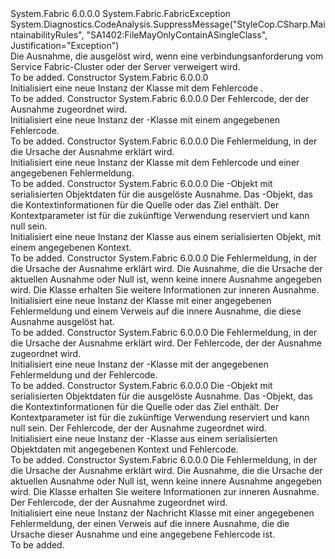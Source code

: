 <Type Name="FabricConnectionDeniedException" FullName="System.Fabric.FabricConnectionDeniedException">
  <TypeSignature Language="C#" Value="public class FabricConnectionDeniedException : System.Fabric.FabricException" />
  <TypeSignature Language="ILAsm" Value=".class public auto ansi serializable beforefieldinit FabricConnectionDeniedException extends System.Fabric.FabricException" />
  <TypeSignature Language="DocId" Value="T:System.Fabric.FabricConnectionDeniedException" />
  <TypeSignature Language="VB.NET" Value="Public Class FabricConnectionDeniedException&#xA;Inherits FabricException" />
  <TypeSignature Language="F#" Value="type FabricConnectionDeniedException = class&#xA;    inherit FabricException" />
  <AssemblyInfo>
    <AssemblyName>System.Fabric</AssemblyName>
    <AssemblyVersion>6.0.0.0</AssemblyVersion>
  </AssemblyInfo>
  <Base>
    <BaseTypeName>System.Fabric.FabricException</BaseTypeName>
  </Base>
  <Interfaces />
  <Attributes>
    <Attribute>
      <AttributeName>System.Diagnostics.CodeAnalysis.SuppressMessage("StyleCop.CSharp.MaintainabilityRules", "SA1402:FileMayOnlyContainASingleClass", Justification="Exception")</AttributeName>
    </Attribute>
  </Attributes>
  <Docs>
    <summary>
      <para>Die Ausnahme, die ausgelöst wird, wenn eine verbindungsanforderung vom Service Fabric-Cluster oder der Server verweigert wird.</para>
    </summary>
    <remarks>To be added.</remarks>
  </Docs>
  <Members>
    <Member MemberName=".ctor">
      <MemberSignature Language="C#" Value="public FabricConnectionDeniedException ();" />
      <MemberSignature Language="ILAsm" Value=".method public hidebysig specialname rtspecialname instance void .ctor() cil managed" />
      <MemberSignature Language="DocId" Value="M:System.Fabric.FabricConnectionDeniedException.#ctor" />
      <MemberSignature Language="VB.NET" Value="Public Sub New ()" />
      <MemberType>Constructor</MemberType>
      <AssemblyInfo>
        <AssemblyName>System.Fabric</AssemblyName>
        <AssemblyVersion>6.0.0.0</AssemblyVersion>
      </AssemblyInfo>
      <Parameters />
      <Docs>
        <summary>
          <para>
            Initialisiert eine neue Instanz der <see cref="T:System.Fabric.FabricConnectionDeniedException" /> Klasse mit dem Fehlercode <see cref="F:System.Fabric.FabricErrorCode.Unknown" />.
            </para>
        </summary>
        <remarks>To be added.</remarks>
      </Docs>
    </Member>
    <Member MemberName=".ctor">
      <MemberSignature Language="C#" Value="public FabricConnectionDeniedException (System.Fabric.FabricErrorCode errorCode);" />
      <MemberSignature Language="ILAsm" Value=".method public hidebysig specialname rtspecialname instance void .ctor(valuetype System.Fabric.FabricErrorCode errorCode) cil managed" />
      <MemberSignature Language="DocId" Value="M:System.Fabric.FabricConnectionDeniedException.#ctor(System.Fabric.FabricErrorCode)" />
      <MemberSignature Language="VB.NET" Value="Public Sub New (errorCode As FabricErrorCode)" />
      <MemberSignature Language="F#" Value="new System.Fabric.FabricConnectionDeniedException : System.Fabric.FabricErrorCode -&gt; System.Fabric.FabricConnectionDeniedException" Usage="new System.Fabric.FabricConnectionDeniedException errorCode" />
      <MemberType>Constructor</MemberType>
      <AssemblyInfo>
        <AssemblyName>System.Fabric</AssemblyName>
        <AssemblyVersion>6.0.0.0</AssemblyVersion>
      </AssemblyInfo>
      <Parameters>
        <Parameter Name="errorCode" Type="System.Fabric.FabricErrorCode" />
      </Parameters>
      <Docs>
        <param name="errorCode">
          <para>Der Fehlercode, der der Ausnahme zugeordnet wird.</para>
        </param>
        <summary>
          <para>
            Initialisiert eine neue Instanz der <see cref="T:System.Fabric.FabricConnectionDeniedException" /> -Klasse mit einem angegebenen Fehlercode.
            </para>
        </summary>
        <remarks>To be added.</remarks>
      </Docs>
    </Member>
    <Member MemberName=".ctor">
      <MemberSignature Language="C#" Value="public FabricConnectionDeniedException (string message);" />
      <MemberSignature Language="ILAsm" Value=".method public hidebysig specialname rtspecialname instance void .ctor(string message) cil managed" />
      <MemberSignature Language="DocId" Value="M:System.Fabric.FabricConnectionDeniedException.#ctor(System.String)" />
      <MemberSignature Language="VB.NET" Value="Public Sub New (message As String)" />
      <MemberSignature Language="F#" Value="new System.Fabric.FabricConnectionDeniedException : string -&gt; System.Fabric.FabricConnectionDeniedException" Usage="new System.Fabric.FabricConnectionDeniedException message" />
      <MemberType>Constructor</MemberType>
      <AssemblyInfo>
        <AssemblyName>System.Fabric</AssemblyName>
        <AssemblyVersion>6.0.0.0</AssemblyVersion>
      </AssemblyInfo>
      <Parameters>
        <Parameter Name="message" Type="System.String" />
      </Parameters>
      <Docs>
        <param name="message">
          <para>Die Fehlermeldung, in der die Ursache der Ausnahme erklärt wird.</para>
        </param>
        <summary>
          <para>
            Initialisiert eine neue Instanz der <see cref="T:System.Fabric.FabricConnectionDeniedException" /> Klasse mit dem Fehlercode <see cref="F:System.Fabric.FabricErrorCode.Unknown" /> und einer angegebenen Fehlermeldung.
            </para>
        </summary>
        <remarks>To be added.</remarks>
      </Docs>
    </Member>
    <Member MemberName=".ctor">
      <MemberSignature Language="C#" Value="protected FabricConnectionDeniedException (System.Runtime.Serialization.SerializationInfo info, System.Runtime.Serialization.StreamingContext context);" />
      <MemberSignature Language="ILAsm" Value=".method familyhidebysig specialname rtspecialname instance void .ctor(class System.Runtime.Serialization.SerializationInfo info, valuetype System.Runtime.Serialization.StreamingContext context) cil managed" />
      <MemberSignature Language="DocId" Value="M:System.Fabric.FabricConnectionDeniedException.#ctor(System.Runtime.Serialization.SerializationInfo,System.Runtime.Serialization.StreamingContext)" />
      <MemberSignature Language="VB.NET" Value="Protected Sub New (info As SerializationInfo, context As StreamingContext)" />
      <MemberSignature Language="F#" Value="new System.Fabric.FabricConnectionDeniedException : System.Runtime.Serialization.SerializationInfo * System.Runtime.Serialization.StreamingContext -&gt; System.Fabric.FabricConnectionDeniedException" Usage="new System.Fabric.FabricConnectionDeniedException (info, context)" />
      <MemberType>Constructor</MemberType>
      <AssemblyInfo>
        <AssemblyName>System.Fabric</AssemblyName>
        <AssemblyVersion>6.0.0.0</AssemblyVersion>
      </AssemblyInfo>
      <Parameters>
        <Parameter Name="info" Type="System.Runtime.Serialization.SerializationInfo" />
        <Parameter Name="context" Type="System.Runtime.Serialization.StreamingContext" />
      </Parameters>
      <Docs>
        <param name="info">
          <para>Die <see cref="T:System.Runtime.Serialization.SerializationInfo" /> -Objekt mit serialisierten Objektdaten für die ausgelöste Ausnahme.</para>
        </param>
        <param name="context">
          <para>Das <see cref="T:System.Runtime.Serialization.StreamingContext" />-Objekt, das die Kontextinformationen für die Quelle oder das Ziel enthält. Der Kontextparameter ist für die zukünftige Verwendung reserviert und kann null sein.</para>
        </param>
        <summary>
          <para>
            Initialisiert eine neue Instanz der <see cref="T:System.Fabric.FabricConnectionDeniedException" /> Klasse aus einem serialisierten Objekt, mit einem angegebenen Kontext.
            </para>
        </summary>
        <remarks>To be added.</remarks>
      </Docs>
    </Member>
    <Member MemberName=".ctor">
      <MemberSignature Language="C#" Value="public FabricConnectionDeniedException (string message, Exception inner);" />
      <MemberSignature Language="ILAsm" Value=".method public hidebysig specialname rtspecialname instance void .ctor(string message, class System.Exception inner) cil managed" />
      <MemberSignature Language="DocId" Value="M:System.Fabric.FabricConnectionDeniedException.#ctor(System.String,System.Exception)" />
      <MemberSignature Language="VB.NET" Value="Public Sub New (message As String, inner As Exception)" />
      <MemberSignature Language="F#" Value="new System.Fabric.FabricConnectionDeniedException : string * Exception -&gt; System.Fabric.FabricConnectionDeniedException" Usage="new System.Fabric.FabricConnectionDeniedException (message, inner)" />
      <MemberType>Constructor</MemberType>
      <AssemblyInfo>
        <AssemblyName>System.Fabric</AssemblyName>
        <AssemblyVersion>6.0.0.0</AssemblyVersion>
      </AssemblyInfo>
      <Parameters>
        <Parameter Name="message" Type="System.String" />
        <Parameter Name="inner" Type="System.Exception" />
      </Parameters>
      <Docs>
        <param name="message">
          <para>Die Fehlermeldung, in der die Ursache der Ausnahme erklärt wird.</para>
        </param>
        <param name="inner">
          <para>Die Ausnahme, die die Ursache der aktuellen Ausnahme oder Null ist, wenn keine innere Ausnahme angegeben wird. Die <see cref="T:System.Exception" /> Klasse erhalten Sie weitere Informationen zur inneren Ausnahme.</para>
        </param>
        <summary>
          <para>
            Initialisiert eine neue Instanz der <see cref="T:System.Fabric.FabricConnectionDeniedException" /> Klasse mit einer angegebenen Fehlermeldung und einem Verweis auf die innere Ausnahme, die diese Ausnahme ausgelöst hat.
            </para>
        </summary>
        <remarks>To be added.</remarks>
      </Docs>
    </Member>
    <Member MemberName=".ctor">
      <MemberSignature Language="C#" Value="public FabricConnectionDeniedException (string message, System.Fabric.FabricErrorCode errorCode);" />
      <MemberSignature Language="ILAsm" Value=".method public hidebysig specialname rtspecialname instance void .ctor(string message, valuetype System.Fabric.FabricErrorCode errorCode) cil managed" />
      <MemberSignature Language="DocId" Value="M:System.Fabric.FabricConnectionDeniedException.#ctor(System.String,System.Fabric.FabricErrorCode)" />
      <MemberSignature Language="VB.NET" Value="Public Sub New (message As String, errorCode As FabricErrorCode)" />
      <MemberSignature Language="F#" Value="new System.Fabric.FabricConnectionDeniedException : string * System.Fabric.FabricErrorCode -&gt; System.Fabric.FabricConnectionDeniedException" Usage="new System.Fabric.FabricConnectionDeniedException (message, errorCode)" />
      <MemberType>Constructor</MemberType>
      <AssemblyInfo>
        <AssemblyName>System.Fabric</AssemblyName>
        <AssemblyVersion>6.0.0.0</AssemblyVersion>
      </AssemblyInfo>
      <Parameters>
        <Parameter Name="message" Type="System.String" />
        <Parameter Name="errorCode" Type="System.Fabric.FabricErrorCode" />
      </Parameters>
      <Docs>
        <param name="message">
          <para>Die Fehlermeldung, in der die Ursache der Ausnahme erklärt wird.</para>
        </param>
        <param name="errorCode">
          <para>Der Fehlercode, der der Ausnahme zugeordnet wird.</para>
        </param>
        <summary>
          <para>
            Initialisiert eine neue Instanz der <see cref="T:System.Fabric.FabricConnectionDeniedException" /> -Klasse mit der angegebenen Fehlermeldung und der Fehlercode.
            </para>
        </summary>
        <remarks>To be added.</remarks>
      </Docs>
    </Member>
    <Member MemberName=".ctor">
      <MemberSignature Language="C#" Value="protected FabricConnectionDeniedException (System.Runtime.Serialization.SerializationInfo info, System.Runtime.Serialization.StreamingContext context, System.Fabric.FabricErrorCode errorCode);" />
      <MemberSignature Language="ILAsm" Value=".method familyhidebysig specialname rtspecialname instance void .ctor(class System.Runtime.Serialization.SerializationInfo info, valuetype System.Runtime.Serialization.StreamingContext context, valuetype System.Fabric.FabricErrorCode errorCode) cil managed" />
      <MemberSignature Language="DocId" Value="M:System.Fabric.FabricConnectionDeniedException.#ctor(System.Runtime.Serialization.SerializationInfo,System.Runtime.Serialization.StreamingContext,System.Fabric.FabricErrorCode)" />
      <MemberSignature Language="VB.NET" Value="Protected Sub New (info As SerializationInfo, context As StreamingContext, errorCode As FabricErrorCode)" />
      <MemberSignature Language="F#" Value="new System.Fabric.FabricConnectionDeniedException : System.Runtime.Serialization.SerializationInfo * System.Runtime.Serialization.StreamingContext * System.Fabric.FabricErrorCode -&gt; System.Fabric.FabricConnectionDeniedException" Usage="new System.Fabric.FabricConnectionDeniedException (info, context, errorCode)" />
      <MemberType>Constructor</MemberType>
      <AssemblyInfo>
        <AssemblyName>System.Fabric</AssemblyName>
        <AssemblyVersion>6.0.0.0</AssemblyVersion>
      </AssemblyInfo>
      <Parameters>
        <Parameter Name="info" Type="System.Runtime.Serialization.SerializationInfo" />
        <Parameter Name="context" Type="System.Runtime.Serialization.StreamingContext" />
        <Parameter Name="errorCode" Type="System.Fabric.FabricErrorCode" />
      </Parameters>
      <Docs>
        <param name="info">
          <para>Die <see cref="T:System.Runtime.Serialization.SerializationInfo" /> -Objekt mit serialisierten Objektdaten für die ausgelöste Ausnahme.</para>
        </param>
        <param name="context">
          <para>Das <see cref="T:System.Runtime.Serialization.StreamingContext" />-Objekt, das die Kontextinformationen für die Quelle oder das Ziel enthält. Der Kontextparameter ist für die zukünftige Verwendung reserviert und kann null sein.</para>
        </param>
        <param name="errorCode">
          <para>Der Fehlercode, der der Ausnahme zugeordnet wird.</para>
        </param>
        <summary>
          <para>
            Initialisiert eine neue Instanz der <see cref="T:System.Fabric.FabricConnectionDeniedException" /> -Klasse aus einem serialisierten Objektdaten mit angegebenen Kontext und Fehlercode.
            </para>
        </summary>
        <remarks>To be added.</remarks>
      </Docs>
    </Member>
    <Member MemberName=".ctor">
      <MemberSignature Language="C#" Value="public FabricConnectionDeniedException (string message, Exception inner, System.Fabric.FabricErrorCode errorCode);" />
      <MemberSignature Language="ILAsm" Value=".method public hidebysig specialname rtspecialname instance void .ctor(string message, class System.Exception inner, valuetype System.Fabric.FabricErrorCode errorCode) cil managed" />
      <MemberSignature Language="DocId" Value="M:System.Fabric.FabricConnectionDeniedException.#ctor(System.String,System.Exception,System.Fabric.FabricErrorCode)" />
      <MemberSignature Language="VB.NET" Value="Public Sub New (message As String, inner As Exception, errorCode As FabricErrorCode)" />
      <MemberSignature Language="F#" Value="new System.Fabric.FabricConnectionDeniedException : string * Exception * System.Fabric.FabricErrorCode -&gt; System.Fabric.FabricConnectionDeniedException" Usage="new System.Fabric.FabricConnectionDeniedException (message, inner, errorCode)" />
      <MemberType>Constructor</MemberType>
      <AssemblyInfo>
        <AssemblyName>System.Fabric</AssemblyName>
        <AssemblyVersion>6.0.0.0</AssemblyVersion>
      </AssemblyInfo>
      <Parameters>
        <Parameter Name="message" Type="System.String" />
        <Parameter Name="inner" Type="System.Exception" />
        <Parameter Name="errorCode" Type="System.Fabric.FabricErrorCode" />
      </Parameters>
      <Docs>
        <param name="message">
          <para>Die Fehlermeldung, in der die Ursache der Ausnahme erklärt wird.</para>
        </param>
        <param name="inner">
          <para>Die Ausnahme, die die Ursache der aktuellen Ausnahme oder Null ist, wenn keine innere Ausnahme angegeben wird. Die <see cref="T:System.Exception" /> Klasse erhalten Sie weitere Informationen zur inneren Ausnahme.</para>
        </param>
        <param name="errorCode">
          <para>Der Fehlercode, der der Ausnahme zugeordnet wird.</para>
        </param>
        <summary>
          <para>
            Initialisiert eine neue Instanz der <see cref="T:System.Fabric.FabricConnectionDeniedException" /> Nachricht Klasse mit einer angegebenen Fehlermeldung, der einen Verweis auf die innere Ausnahme, die die Ursache dieser Ausnahme und eine angegebene Fehlercode ist.
            </para>
        </summary>
        <remarks>To be added.</remarks>
      </Docs>
    </Member>
  </Members>
</Type>
